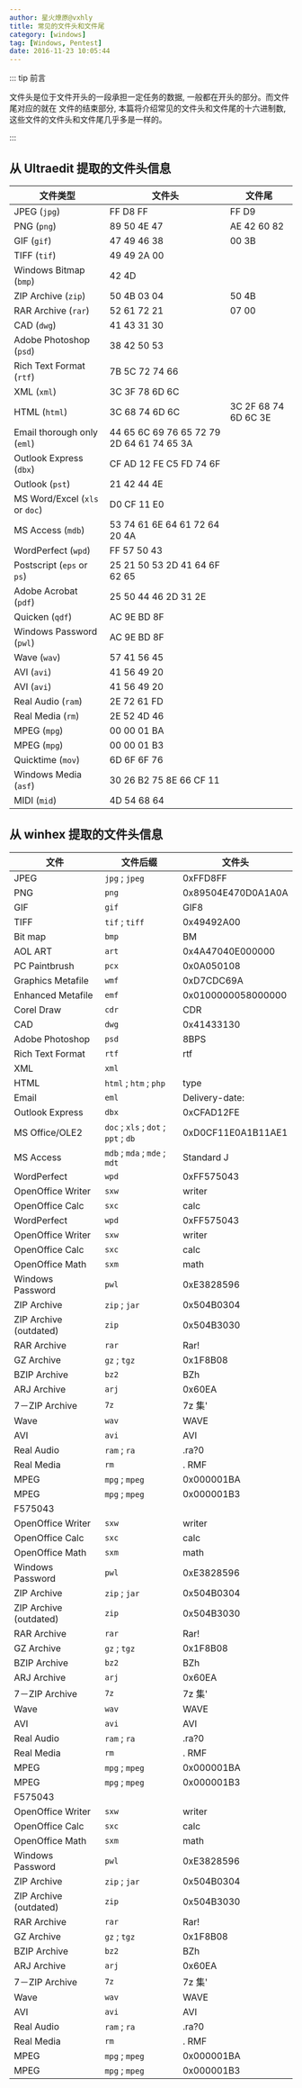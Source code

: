 ```yaml
---
author: 星火燎原@vxhly
title: 常见的文件头和文件尾
category: [windows]
tag: [Windows, Pentest]
date: 2016-11-23 10:05:44
---
```


::: tip 前言

文件头是位于文件开头的一段承担一定任务的数据, 一般都在开头的部分。而文件尾对应的就在 文件的结束部分, 本篇将介绍常见的文件头和文件尾的十六进制数, 这些文件的文件头和文件尾几乎多是一样的。

:::

<!-- more -->

## 从 Ultraedit 提取的文件头信息

| 文件类型                       | 文件头                                    | 文件尾               |
| ------------------------------ | ----------------------------------------- | -------------------- |
| JPEG (`jpg`)                   | FF D8 FF                                  | FF D9                |
| PNG (`png`)                    | 89 50 4E 47                               | AE 42 60 82          |
| GIF (`gif`)                    | 47 49 46 38                               | 00 3B                |
| TIFF (`tif`)                   | 49 49 2A 00                               |                      |
| Windows Bitmap (`bmp`)         | 42 4D                                     |                      |
| ZIP Archive (`zip`)            | 50 4B 03 04                               | 50 4B                |
| RAR Archive (`rar`)            | 52 61 72 21                               | 07 00                |
| CAD (`dwg`)                    | 41 43 31 30                               |                      |
| Adobe Photoshop (`psd`)        | 38 42 50 53                               |                      |
| Rich Text Format (`rtf`)       | 7B 5C 72 74 66                            |                      |
| XML (`xml`)                    | 3C 3F 78 6D 6C                            |                      |
| HTML (`html`)                  | 3C 68 74 6D 6C                            | 3C 2F 68 74 6D 6C 3E |
| Email thorough only (`eml`)    | 44 65 6C 69 76 65 72 79 2D 64 61 74 65 3A |                      |
| Outlook Express (`dbx`)        | CF AD 12 FE C5 FD 74 6F                   |                      |
| Outlook (`pst`)                | 21 42 44 4E                               |                      |
| MS Word/Excel (`xls` or `doc`) | D0 CF 11 E0                               |                      |
| MS Access (`mdb`)              | 53 74 61 6E 64 61 72 64 20 4A             |                      |
| WordPerfect (`wpd`)            | FF 57 50 43                               |                      |
| Postscript (`eps` or `ps`)     | 25 21 50 53 2D 41 64 6F 62 65             |                      |
| Adobe Acrobat (`pdf`)          | 25 50 44 46 2D 31 2E                      |                      |
| Quicken (`qdf`)                | AC 9E BD 8F                               |                      |
| Windows Password (`pwl`)       | AC 9E BD 8F                               |                      |
| Wave (`wav`)                   | 57 41 56 45                               |                      |
| AVI (`avi`)                    | 41 56 49 20                               |                      |
| AVI (`avi`)                    | 41 56 49 20                               |                      |
| Real Audio (`ram`)             | 2E 72 61 FD                               |                      |
| Real Media (`rm`)              | 2E 52 4D 46                               |                      |
| MPEG (`mpg`)                   | 00 00 01 BA                               |                      |
| MPEG (`mpg`)                   | 00 00 01 B3                               |                      |
| Quicktime (`mov`)              | 6D 6F 6F 76                               |                      |
| Windows Media (`asf`)          | 30 26 B2 75 8E 66 CF 11                   |                      |
| MIDI (`mid`)                   | 4D 54 68 64                               |                      |

## 从 winhex 提取的文件头信息

| 文件                   | 文件后缀                             | 文件头             |
| ---------------------- | ------------------------------------ | ------------------ |
| JPEG                   | `jpg` ; `jpeg`                       | 0xFFD8FF           |
| PNG                    | `png`                                | 0x89504E470D0A1A0A |
| GIF                    | `gif`                                | GIF8               |
| TIFF                   | `tif` ; `tiff`                       | 0x49492A00         |
| Bit map                | `bmp`                                | BM                 |
| AOL ART                | `art`                                | 0x4A47040E000000   |
| PC Paintbrush          | `pcx`                                | 0x0A050108         |
| Graphics Metafile      | `wmf`                                | 0xD7CDC69A         |
| Enhanced Metafile      | `emf`                                | 0x0100000058000000 |
| Corel Draw             | `cdr`                                | CDR                |
| CAD                    | `dwg`                                | 0x41433130         |
| Adobe Photoshop        | `psd`                                | 8BPS               |
| Rich Text Format       | `rtf`                                | rtf                |
| XML                    | `xml`                                |                    |
| HTML                   | `html` ; `htm` ; `php`               | type               |
| Email                  | `eml`                                | Delivery-date:     |
| Outlook Express        | `dbx`                                | 0xCFAD12FE         |
| MS Office/OLE2         | `doc` ; `xls` ; `dot` ; `ppt` ; `db` | 0xD0CF11E0A1B11AE1 |
| MS Access              | `mdb` ; `mda` ; `mde` ; `mdt`        | Standard J         |
| WordPerfect            | `wpd`                                | 0xFF575043         |
| OpenOffice Writer      | `sxw`                                | writer             |
| OpenOffice Calc        | `sxc`                                | calc               |
| WordPerfect            | `wpd`                                | 0xFF575043         |
| OpenOffice Writer      | `sxw`                                | writer             |
| OpenOffice Calc        | `sxc`                                | calc               |
| OpenOffice Math        | `sxm`                                | math               |
| Windows Password       | `pwl`                                | 0xE3828596         |
| ZIP Archive            | `zip` ; `jar`                        | 0x504B0304         |
| ZIP Archive (outdated) | `zip`                                | 0x504B3030         |
| RAR Archive            | `rar`                                | Rar!               |
| GZ Archive             | `gz` ; `tgz`                         | 0x1F8B08           |
| BZIP Archive           | `bz2`                                | BZh                |
| ARJ Archive            | `arj`                                | 0x60EA             |
| 7－ZIP Archive         | `7z`                                 | 7z 集'             |
| Wave                   | `wav`                                | WAVE               |
| AVI                    | `avi`                                | AVI                |
| Real Audio             | `ram` ; `ra`                         | .ra?0              |
| Real Media             | `rm`                                 | . RMF              |
| MPEG                   | `mpg` ; `mpeg`                       | 0x000001BA         |
| MPEG                   | `mpg` ; `mpeg`                       | 0x000001B3         |
| F575043                |                                      |                    |
| OpenOffice Writer      | `sxw`                                | writer             |
| OpenOffice Calc        | `sxc`                                | calc               |
| OpenOffice Math        | `sxm`                                | math               |
| Windows Password       | `pwl`                                | 0xE3828596         |
| ZIP Archive            | `zip` ; `jar`                        | 0x504B0304         |
| ZIP Archive (outdated) | `zip`                                | 0x504B3030         |
| RAR Archive            | `rar`                                | Rar!               |
| GZ Archive             | `gz` ; `tgz`                         | 0x1F8B08           |
| BZIP Archive           | `bz2`                                | BZh                |
| ARJ Archive            | `arj`                                | 0x60EA             |
| 7－ZIP Archive         | `7z`                                 | 7z 集'             |
| Wave                   | `wav`                                | WAVE               |
| AVI                    | `avi`                                | AVI                |
| Real Audio             | `ram` ; `ra`                         | .ra?0              |
| Real Media             | `rm`                                 | . RMF              |
| MPEG                   | `mpg` ; `mpeg`                       | 0x000001BA         |
| MPEG                   | `mpg` ; `mpeg`                       | 0x000001B3         |
| F575043                |                                      |                    |
| OpenOffice Writer      | `sxw`                                | writer             |
| OpenOffice Calc        | `sxc`                                | calc               |
| OpenOffice Math        | `sxm`                                | math               |
| Windows Password       | `pwl`                                | 0xE3828596         |
| ZIP Archive            | `zip` ; `jar`                        | 0x504B0304         |
| ZIP Archive (outdated) | `zip`                                | 0x504B3030         |
| RAR Archive            | `rar`                                | Rar!               |
| GZ Archive             | `gz` ; `tgz`                         | 0x1F8B08           |
| BZIP Archive           | `bz2`                                | BZh                |
| ARJ Archive            | `arj`                                | 0x60EA             |
| 7－ZIP Archive         | `7z`                                 | 7z 集'             |
| Wave                   | `wav`                                | WAVE               |
| AVI                    | `avi`                                | AVI                |
| Real Audio             | `ram` ; `ra`                         | .ra?0              |
| Real Media             | `rm`                                 | . RMF              |
| MPEG                   | `mpg` ; `mpeg`                       | 0x000001BA         |
| MPEG                   | `mpg` ; `mpeg`                       | 0x000001B3         |
